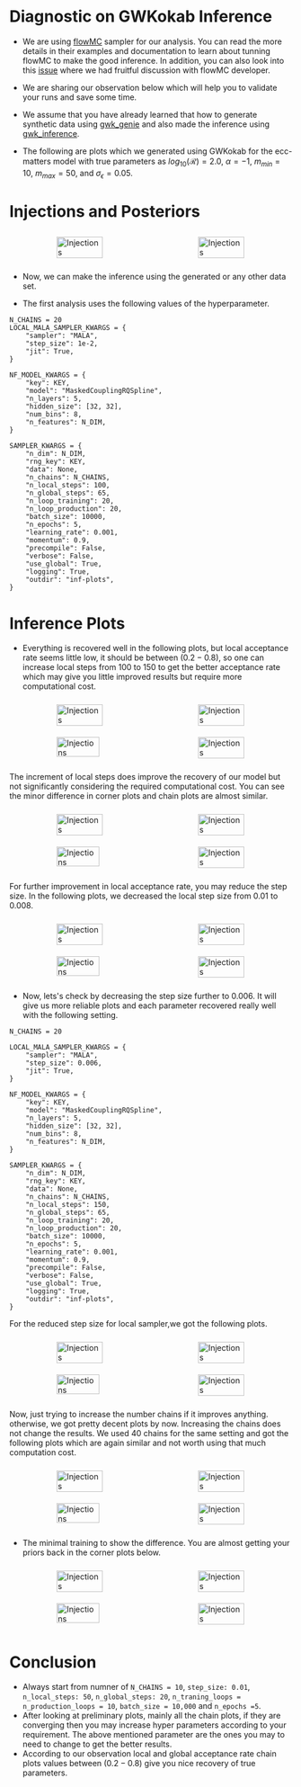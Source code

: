 
# Diagnostic on GWKokab Inference 

- We are using [flowMC](https://github.com/kazewong/flowMC) sampler for our analysis. You can read the more details in their examples and documentation to learn about tunning flowMC to make the good inference. In addition, you can also look into this [issue](https://github.com/kazewong/flowMC/issues/177) where we had fruitful discussion with flowMC developer.
- We are sharing our observation below which will help you to validate your runs and save some time.
- We assume that you have already learned that how to generate synthetic data using [gwk_genie]((https://github.com/gwkokab/gwkokab/blob/main/examples/gwk_genie.ipynb)) and also made the inference using [gwk_inference]((https://github.com/gwkokab/gwkokab/blob/main/examples/gwk_inference.ipynb)).

- The following are plots which we generated using GWKokab for the ecc-matters model with true parameters as $log_{10} (\mathcal{R}) = 2.0$, $\alpha = -1$, $m_{min}=10$, $m_{max}=50$, and $\sigma_{ϵ} = 0.05$.

# Injections and Posteriors

<div style="display: flex; justify-content: space-around;">
    <div style="margin: 10px;">
        <img src="./images/m1m2_inj_0.png" alt="Injections" style="width: 99%;"/>
    </div>
    <div style="margin: 10px;">
        <img src="./images/m1m2_batch_0.png" alt="Injections" style="width: 99%;"/>
    </div>
</div>


- Now, we can make the inference using the generated or any other data set.

- The first analysis uses the following values of the hyperparameter.

```
N_CHAINS = 20
LOCAL_MALA_SAMPLER_KWARGS = {
    "sampler": "MALA",
    "step_size": 1e-2,
    "jit": True,
}

NF_MODEL_KWARGS = {
    "key": KEY,
    "model": "MaskedCouplingRQSpline",
    "n_layers": 5,
    "hidden_size": [32, 32],
    "num_bins": 8,
    "n_features": N_DIM,
}

SAMPLER_KWARGS = {
    "n_dim": N_DIM,
    "rng_key": KEY,
    "data": None,
    "n_chains": N_CHAINS,
    "n_local_steps": 100,
    "n_global_steps": 65,
    "n_loop_training": 20,
    "n_loop_production": 20,
    "batch_size": 10000,
    "n_epochs": 5,
    "learning_rate": 0.001,
    "momentum": 0.9,
    "precompile": False,
    "verbose": False,
    "use_global": True,
    "logging": True,
    "outdir": "inf-plots",
}
```
# Inference Plots

- Everything is recovered well in the following plots, but local acceptance rate seems little low, it should be between $(0.2-0.8)$, so one can increase local steps from $100$ to $150$ to get the better acceptance rate which may give you little improved results but require more computational cost. 

<div style="display: flex; justify-content: space-around;">
    <div style="margin: 10px;">
        <img src="./images/global_accs0.png" alt="Injections" style="width: 99%;"/>
    </div>
    <div style="margin: 10px;">
        <img src="./images/local_accs0.png" alt="Injections" style="width: 99%;"/>
    </div>
</div>

<div style="display: flex; justify-content: space-around;">
    <div style="margin: 10px;">
        <img src="./images/train_chains0.png" alt="Injections" style="width: 95%;"/>
    </div>
    <div style="margin: 10px;">
        <img src="./images/nf_samples0.png" alt="Injections" style="width: 99%;"/>
    </div>
</div>

The increment of local steps does improve the recovery of our model but not significantly considering the required computational cost. You can see the minor difference in corner plots and chain plots are almost similar.


<div style="display: flex; justify-content: space-around;">
    <div style="margin: 10px;">
        <img src="./images/global_accs.png" alt="Injections" style="width: 99%;"/>
    </div>
    <div style="margin: 10px;">
        <img src="./images/local_accs.png" alt="Injections" style="width: 99%;"/>
    </div>
</div>

<div style="display: flex; justify-content: space-around;">
    <div style="margin: 10px;">
        <img src="./images/train_chains.png" alt="Injections" style="width: 95%;"/>
    </div>
    <div style="margin: 10px;">
        <img src="./images/nf_samples.png" alt="Injections" style="width: 99%;"/>
    </div>
</div>


For further improvement in local acceptance rate, you may reduce the step size. In the following plots, we decreased the local step size from $0.01$ to $0.008$.

<div style="display: flex; justify-content: space-around;">
    <div style="margin: 10px;">
        <img src="./images/global_accs2.png" alt="Injections" style="width: 99%;"/>
    </div>
    <div style="margin: 10px;">
        <img src="./images/local_accs2.png" alt="Injections" style="width: 99%;"/>
    </div>
</div>

<div style="display: flex; justify-content: space-around;">
    <div style="margin: 10px;">
        <img src="./images/train_chains2.png" alt="Injections" style="width: 95%;"/>
    </div>
    <div style="margin: 10px;">
        <img src="./images/nf_samples2.png" alt="Injections" style="width: 99%;"/>
    </div>
</div>


- Now, lets's check by decreasing the step size further to 0.006. It will give us more reliable plots and each parameter recovered really well with the following setting.

```
N_CHAINS = 20

LOCAL_MALA_SAMPLER_KWARGS = {
    "sampler": "MALA",
    "step_size": 0.006,
    "jit": True,
}

NF_MODEL_KWARGS = {
    "key": KEY,
    "model": "MaskedCouplingRQSpline",
    "n_layers": 5,
    "hidden_size": [32, 32],
    "num_bins": 8,
    "n_features": N_DIM,
}

SAMPLER_KWARGS = {
    "n_dim": N_DIM,
    "rng_key": KEY,
    "data": None,
    "n_chains": N_CHAINS,
    "n_local_steps": 150,
    "n_global_steps": 65,
    "n_loop_training": 20,
    "n_loop_production": 20,
    "batch_size": 10000,
    "n_epochs": 5,
    "learning_rate": 0.001,
    "momentum": 0.9,
    "precompile": False,
    "verbose": False,
    "use_global": True,
    "logging": True,
    "outdir": "inf-plots",
}

```
For the reduced step size for local sampler,we got the following plots.

<div style="display: flex; justify-content: space-around;">
    <div style="margin: 10px;">
        <img src="./images/global_accs3.png" alt="Injections" style="width: 99%;"/>
    </div>
    <div style="margin: 10px;">
        <img src="./images/local_accs3.png" alt="Injections" style="width: 99%;"/>
    </div>
</div>

<div style="display: flex; justify-content: space-around;">
    <div style="margin: 10px;">
        <img src="./images/train_chains3.png" alt="Injections" style="width: 95%;"/>
    </div>
    <div style="margin: 10px;">
        <img src="./images/nf_samples3.png" alt="Injections" style="width: 99%;"/>
    </div>
</div>

Now, just trying to increase the number chains if it improves anything. otherwise, we got pretty decent plots by now. Increasing the chains does not change the results. We used 40 chains for the same setting and got the following plots which are again similar and not worth using that much computation cost. 


<div style="display: flex; justify-content: space-around;">
    <div style="margin: 10px;">
        <img src="./images/global_accs4.png" alt="Injections" style="width: 99%;"/>
    </div>
    <div style="margin: 10px;">
        <img src="./images/local_accs4.png" alt="Injections" style="width: 99%;"/>
    </div>
</div>

<div style="display: flex; justify-content: space-around;">
    <div style="margin: 10px;">
        <img src="./images/train_chains4.png" alt="Injections" style="width: 95%;"/>
    </div>
    <div style="margin: 10px;">
        <img src="./images/nf_samples4.png" alt="Injections" style="width: 99%;"/>
    </div>
</div>

- The minimal training to show the difference. You are almost getting your priors back in the corner plots below.

<div style="display: flex; justify-content: space-around;">
    <div style="margin: 10px;">
        <img src="./images/global_accs5.png" alt="Injections" style="width: 99%;"/>
    </div>
    <div style="margin: 10px;">
        <img src="./images/local_accs5.png" alt="Injections" style="width: 99%;"/>
    </div>
</div>

<div style="display: flex; justify-content: space-around;">
    <div style="margin: 10px;">
        <img src="./images/train_chains5.png" alt="Injections" style="width: 95%;"/>
    </div>
    <div style="margin: 10px;">
        <img src="./images/nf_samples5.png" alt="Injections" style="width: 99%;"/>
    </div>
</div>
 
# Conclusion
- Always start from numner of `N_CHAINS = 10`, `step_size: 0.01`, `n_local_steps: 50`, `n_global_steps: 20`, `n_traning_loops = n_production_loops = 10`, `batch_size = 10,000` and `n_epochs =5`. 
- After looking at preliminary plots, mainly all the chain plots, if they are converging then you may increase hyper parameters according to your requirement. The above mentioned parameter are the ones you may to need to change to get the better results.
- According to our observation local and global acceptance rate chain plots values between $(0.2-0.8)$ give you nice recovery of true parameters.